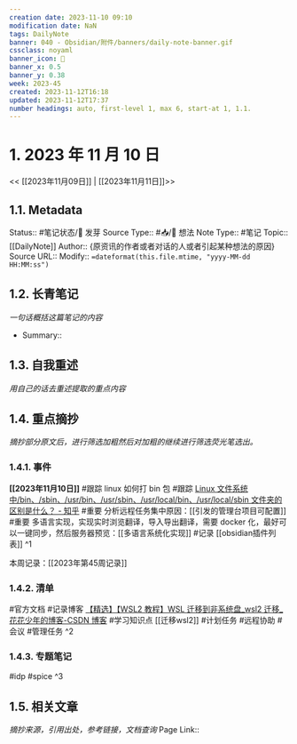 ```yaml
---
creation date: 2023-11-10 09:10
modification date: NaN
tags: DailyNote
banner: 040 - Obsidian/附件/banners/daily-note-banner.gif
cssclass: noyaml
banner_icon: 💌
banner_x: 0.5
banner_y: 0.38
week: 2023-45
created: 2023-11-12T16:18
updated: 2023-11-12T17:37
number headings: auto, first-level 1, max 6, start-at 1, 1.1.
---
```


# 1. 2023 年 11 月 10 日

<< [[2023年11月09日]] | [[2023年11月11日]]>>

## 1.1. Metadata

Status:: #笔记状态/🌱 发芽
Source Type:: #📥/💭 想法
Note Type:: #笔记
Topic:: [[DailyNote]]
Author:: {原资讯的作者或者对话的人或者引起某种想法的原因}
Source URL::
Modify:: `=dateformat(this.file.mtime, "yyyy-MM-dd HH:MM:ss")`

## 1.2. 长青笔记

_一句话概括这篇笔记的内容_

- Summary::

## 1.3. 自我重述

_用自己的话去重述提取的重点内容_

## 1.4. 重点摘抄

_摘抄部分原文后，进行筛选加粗然后对加粗的继续进行筛选荧光笔选出。_

### 1.4.1. 事件

**[[2023年11月10日]]** 
#跟踪 linux 如何打 bin 包
#跟踪 [Linux 文件系统中/bin、/sbin、/usr/bin、/usr/sbin、/usr/local/bin、/usr/local/sbin 文件夹的区别是什么？ - 知乎](https://www.zhihu.com/question/21265424/answer/2735929857) 
#重要 分析远程任务集中原因：[[引发的管理台项目可配置]]
#重要 多语言实现，实现实时浏览翻译，导入导出翻译，需要 docker 化，最好可以一键同步，然后服务器预览：[[多语言系统化实现]] 
#记录 [[obsidian插件列表]]
^1

本周记录：[[2023年第45周记录]]

### 1.4.2. 清单

#官方文档 
#记录博客 [【精选】【WSL2 教程】WSL 迁移到非系统盘\_wsl2 迁移\_花花少年的博客-CSDN 博客](https://blog.csdn.net/m0_37605642/article/details/127812965) 
#学习知识点 [[迁移wsl2]]
#计划任务 
#远程协助
#会议
#管理任务
^2

### 1.4.3. 专题笔记

#idp
#spice
^3

## 1.5. 相关文章

_摘抄来源，引用出处，参考链接，文档查询_
Page Link::
